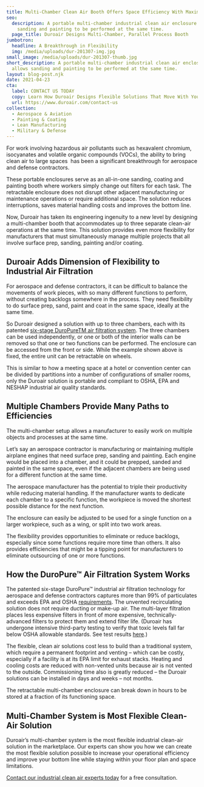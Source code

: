 ```yaml
---
title: Multi-Chamber Clean Air Booth Offers Space Efficiency With Maximum Flexibility
seo:
  description: A portable multi-chamber industrial clean air enclosure allows
    sanding and painting to be performed at the same time.
  page_title: Duroair Designs Multi-Chamber, Parallel Process Booth
jumbotron:
  headline: A Breakthrough in Flexibility
  img: /media/uploads/dur-201307-img.jpg
small_image: /media/uploads/dur-201307-thumb.jpg
short_description: A portable multi-chamber industrial clean air enclosure
  allows sanding and painting to be performed at the same time.
layout: blog-post.njk
date: 2021-04-23
cta:
  label: CONTACT US TODAY
  copy: Learn How Duroair Designs Flexible Solutions That Move With Your Workflow
  url: https://www.duroair.com/contact-us
collection:
  - Aerospace & Aviation
  - Painting & Coating
  - Lean Manufacturing
  - Military & Defense
---
```

For work involving hazardous air pollutants such as hexavalent chromium, isocyanates and volatile organic compounds (VOCs), the ability to bring clean air to large spaces  has been a significant breakthrough for aerospace and defense contractors. 

These portable enclosures serve as an all-in-one sanding, coating and painting booth where workers simply change out filters for each task. The retractable enclosure does not disrupt other adjacent manufacturing or maintenance operations or require additional space. The solution reduces interruptions, saves material handling costs and improves the bottom line. 

Now, Duroair has taken its engineering ingenuity to a new level by designing a multi-chamber booth that accommodates up to three separate clean-air operations at the same time. This solution provides even more flexibility for manufacturers that must simultaneously manage multiple projects that all involve surface prep, sanding, painting and/or coating. 

## Duroair Adds Dimension of Flexibility to Industrial Air Filtration 

For aerospace and defense contractors, it can be difficult to balance the movements of work pieces, with so many different functions to perform, without creating backlogs somewhere in the process. They need flexibility to do surface prep, sand, paint and coat in the same space, ideally at the same time.

So Duroair designed a solution with up to three chambers, each with its patented [six-stage DuroPureTM air filtration system](https://www.duroair.com/products/duropure/). The three chambers can be used independently, or one or both of the interior walls can be removed so that one or two functions can be performed. The enclosure can be accessed from the front or side. While the example shown above is fixed, the entire unit can be retractable on wheels.

This is similar to how a meeting space at a hotel or convention center can be divided by partitions into a number of configurations of smaller rooms, only the Duroair solution is portable and compliant to OSHA, EPA and NESHAP industrial air quality standards.

## Multiple Chambers Provide Many Paths to Efficiencies 

The multi-chamber setup allows a manufacturer to easily work on multiple objects and processes at the same time.

Let’s say an aerospace contractor is manufacturing or maintaining multiple airplane engines that need surface prep, sanding and painting. Each engine would be placed into a chamber, and it could be prepped, sanded and painted in the same space, even if the adjacent chambers are being used for a different function at the same time. 

The aerospace manufacturer has the potential to triple their productivity while reducing material handling. If the manufacturer wants to dedicate each chamber to a specific function, the workpiece is moved the shortest possible distance for the next function.

The enclosure can easily be adjusted to be used for a single function on a larger workpiece, such as a wing, or split into two work areas.

The flexibility provides opportunities to eliminate or reduce backlogs, especially since some functions require more time than others. It also provides efficiencies that might be a tipping point for manufacturers to eliminate outsourcing of one or more functions.

## How the DuroPure™ Air Filtration System Works 

The patented six-stage DuroPure™ industrial air filtration technology for aerospace and defense contractors captures more than 99% of particulates and exceeds EPA and OSHA [requirements](https://www.duroair.com/about/beyond-compliance). The unvented recirculating solution does not require ducting or make-up air. The multi-layer filtration places less expensive filters in front of more expensive, technically-advanced filters to protect them and extend filter life. (Duroair has undergone intensive third-party testing to verify that toxic levels fall far below OSHA allowable standards. See test results [here](https://f.hubspotusercontent30.net/hubfs/3114036/2021%20HVA%20Compliance%20Resources/DuroAir%20Total%20&%20Hexavalent%20Chromium%20Study.pdf).)

The flexible, clean air solutions cost less to build than a traditional system, which require a permanent footprint and venting – which can be costly, especially if a facility is at its EPA limit for exhaust stacks. Heating and cooling costs are reduced with non-vented units because air is not vented to the outside. Commissioning time also is greatly reduced – the Duroair solutions can be installed in days and weeks – not months.

The retractable multi-chamber enclosure can break down in hours to be stored at a fraction of its functioning space. 

## Multi-Chamber System is Most Flexible Clean-Air Solution

Duroair’s multi-chamber system is the most flexible industrial clean-air solution in the marketplace. Our experts can show you how we can create the most flexible solution possible to increase your operational efficiency and improve your bottom line while staying within your floor plan and space limitations.

[Contact our industrial clean air experts today](https://www.duroair.com/request-for-quote/) for a free consultation.